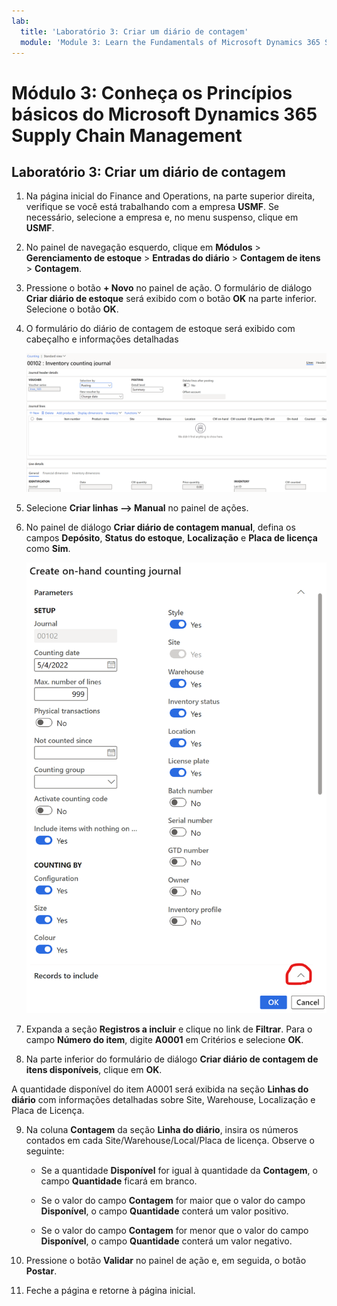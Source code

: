 ```yaml
---
lab:
  title: 'Laboratório 3: Criar um diário de contagem'
  module: 'Module 3: Learn the Fundamentals of Microsoft Dynamics 365 Supply Chain Management'
---
```


# <a name="module-3-learn-the-fundamentals-of-microsoft-dynamics-365-supply-chain-management"></a>Módulo 3: Conheça os Princípios básicos do Microsoft Dynamics 365 Supply Chain Management

## <a name="lab-3---create-a-counting-journal"></a>Laboratório 3: Criar um diário de contagem

1. Na página inicial do Finance and Operations, na parte superior direita, verifique se você está trabalhando com a empresa **USMF**. Se necessário, selecione a empresa e, no menu suspenso, clique em **USMF**.

2. No painel de navegação esquerdo, clique em **Módulos** > **Gerenciamento de estoque** > **Entradas do diário** > **Contagem de itens** > **Contagem**.

3. Pressione o botão **+ Novo** no painel de ação. O formulário de diálogo **Criar diário de estoque** será exibido com o botão **OK** na parte inferior. Selecione o botão **OK**.

4. O formulário do diário de contagem de estoque será exibido com cabeçalho e informações detalhadas

    ![Captura de tela do formulário do diário de contagem de estoque com o cabeçalho e as informações detalhadas preenchidos.](./media/lp-scm-m-002-warehouse-inventory-mgmt-06.png)

5. Selecione **Criar linhas –&gt; Manual** no painel de ações.

6. No painel de diálogo **Criar diário de contagem manual**, defina os campos **Depósito**, **Status do estoque**, **Localização** e **Placa de licença** como **Sim**. 

    ![Captura de tela do painel de diálogo Criar diário de contagem de itens disponíveis com os campos definidos conforme descrito.](./media/lp-scm-m-002-warehouse-inventory-mgmt-07.png)

7. Expanda a seção **Registros a incluir** e clique no link de **Filtrar**. Para o campo **Número do item**, digite **A0001** em Critérios e selecione **OK**.

8. Na parte inferior do formulário de diálogo **Criar diário de contagem de itens disponíveis**, clique em **OK**.

A quantidade disponível do item A0001 será exibida na seção **Linhas do diário** com informações detalhadas sobre Site, Warehouse, Localização e Placa de Licença.

9. Na coluna **Contagem** da seção **Linha do diário**, insira os números contados em cada Site/Warehouse/Local/Placa de licença. Observe o seguinte:

    - Se a quantidade **Disponível** for igual à quantidade da **Contagem**, o campo **Quantidade** ficará em branco.

    - Se o valor do campo **Contagem** for maior que o valor do campo **Disponível**, o campo **Quantidade** conterá um valor positivo.

    - Se o valor do campo **Contagem** for menor que o valor do campo **Disponível**, o campo **Quantidade** conterá um valor negativo.

10. Pressione o botão **Validar** no painel de ação e, em seguida, o botão **Postar**.

11. Feche a página e retorne à página inicial.
